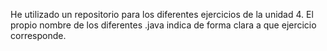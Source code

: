 He utilizado un repositorio para los diferentes ejercicios de la unidad 4.
El propio nombre de los diferentes .java indica de forma clara a que ejercicio corresponde.